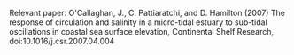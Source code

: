 Relevant paper:
O'Callaghan, J., C. Pattiaratchi, and D. Hamilton (2007) The response of circulation and salinity in a micro-tidal estuary to sub-tidal oscillations in coastal sea surface elevation, Continental Shelf Research, doi:10.1016/j.csr.2007.04.004

